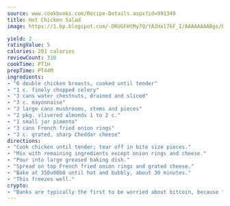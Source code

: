 ```yaml
---
source: www.cookbooks.com/Recipe-Details.aspx?id=991349
title: Hot Chicken Salad
image: https://1.bp.blogspot.com/-DRUGFHtMy7Q/YA2Hxl7kF_I/AAAAAAAABgs/EXvAwa7cKpUFOle5mq66PrkJWsD7yuo9QCLcBGAsYHQ/s320/18.png

yield: 2
ratingValue: 5
calories: 201 calories
reviewCount: 318
cookTime: PT1H
prepTime: PT44M
ingredients:
- "6 double chicken breasts, cooked until tender"
- "1 c. finely chopped celery"
- "3 cans water chestnuts, drained and sliced"
- "3 c. mayonnaise"
- "3 large cans mushrooms, stems and pieces"
- "2 pkg. slivered almonds 1 to 2 c."
- "1 small jar pimento"
- "3 cans French fried onion rings"
- "3 c. grated, sharp Cheddar cheese"
directions:
- "Cook chicken until tender; tear off in bite size pieces."
- "Mix with remaining ingredients except onion rings and cheese."
- "Pour into large greased baking dish."
- "Spread on top French fried onion rings and grated cheese."
- "Bake at 350u00b0 until hot and bubbly, about 30 minutes."
- "This freezes well."
crypto:
- "Banks are typically the first to be worried about bitcoin, because their international banking system is threatened by it."
---
```

